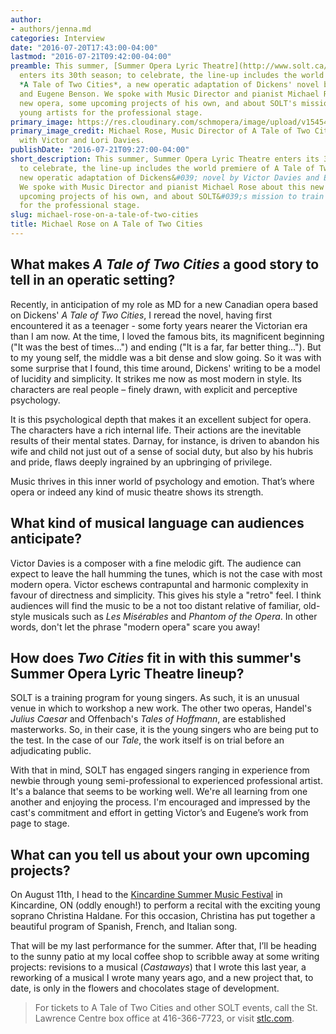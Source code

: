 ```yaml
---
author:
- authors/jenna.md
categories: Interview
date: "2016-07-20T17:43:00-04:00"
lastmod: "2016-07-21T09:42:00-04:00"
preamble: This summer, [Summer Opera Lyric Theatre](http://www.solt.ca/performances.html)
  enters its 30th season; to celebrate, the line-up includes the world premiere of
  *A Tale of Two Cities*, a new operatic adaptation of Dickens' novel by Victor Davies
  and Eugene Benson. We spoke with Music Director and pianist Michael Rose about this
  new opera, some upcoming projects of his own, and about SOLT's mission to train
  young artists for the professional stage.
primary_image: https://res.cloudinary.com/schmopera/image/upload/v1545409169/media/webhook-uploads/1469054124309/2016-07-20---Michael-Rose.jpg.jpg
primary_image_credit: Michael Rose, Music Director of A Tale of Two Cities, in rehearsal
  with Victor and Lori Davies.
publishDate: "2016-07-21T09:27:00-04:00"
short_description: This summer, Summer Opera Lyric Theatre enters its 30th season;
  to celebrate, the line-up includes the world premiere of A Tale of Two Cities, a
  new operatic adaptation of Dickens&#039; novel by Victor Davies and Eugene Benson.
  We spoke with Music Director and pianist Michael Rose about this new opera, some
  upcoming projects of his own, and about SOLT&#039;s mission to train young artists
  for the professional stage.
slug: michael-rose-on-a-tale-of-two-cities
title: Michael Rose on A Tale of Two Cities
---
```


## What makes *A Tale of Two Cities* a good story to tell in an operatic setting?

Recently, in anticipation of my role as MD for a new Canadian opera based on Dickens' *A Tale of Two Cities*, I reread the novel, having first encountered it as a teenager - some forty years nearer the Victorian era than I am now. At the time, I loved the famous bits, its magnificent beginning ("It was the best of times…") and ending ("It is a far, far better thing…"). But to my young self, the middle was a bit dense and slow going. So it was with some surprise that I found, this time around, Dickens' writing to be a model of lucidity and simplicity. It strikes me now as most modern in style. Its characters are real people – finely drawn, with explicit and perceptive psychology. 

It is this psychological depth that makes it an excellent subject for opera. The characters have a rich internal life. Their actions are the inevitable results of their mental states. Darnay, for instance, is driven to abandon his wife and child not just out of a sense of social duty, but also by his hubris and pride, flaws deeply ingrained by an upbringing of privilege. 

Music thrives in this inner world of psychology and emotion. That’s where opera or indeed any kind of music theatre shows its strength. 

## What kind of musical language can audiences anticipate?

Victor Davies is a composer with a fine melodic gift. The audience can expect to leave the hall humming the tunes, which is not the case with most modern opera. Victor eschews contrapuntal and harmonic complexity in favour of directness and simplicity. This gives his style a "retro" feel. I think audiences will find the music to be a not too distant relative of familiar, old-style musicals such as *Les Misérables* and *Phantom of the Opera*. In other words, don't let the phrase "modern opera" scare you away!

## How does *Two Cities* fit in with this summer's Summer Opera Lyric Theatre lineup?

SOLT is a training program for young singers. As such, it is an unusual venue in which to workshop a new work. The other two operas, Handel's *Julius Caesar* and Offenbach's *Tales of Hoffmann*, are established masterworks. So, in their case, it is the young singers who are being put to the test. In the case of our *Tale*, the work itself is on trial before an adjudicating public. 

With that in mind, SOLT has engaged singers ranging in experience from newbie through young semi-professional to experienced professional artist. It's a balance that seems to be working well. We're all learning from one another and enjoying the process. I'm encouraged and impressed by the cast's commitment and effort in getting Victor’s and Eugene’s work from page to stage.

## What can you tell us about your own upcoming projects?

On August 11th, I head to the [Kincardine Summer Music Festival](http://ksmf.ca/) in Kincardine, ON (oddly enough!) to perform a recital with the exciting young soprano Christina Haldane. For this occasion, Christina has put together a beautiful program of Spanish, French, and Italian song. 

That will be my last performance for the summer. After that, I’ll be heading to the sunny patio at my local coffee shop to scribble away at some writing projects: revisions to a musical (*Castaways*) that I wrote this last year, a reworking of a musical I wrote many years ago, and a new project that, to date, is only in the flowers and chocolates stage of development.

>For tickets to A Tale of Two Cities and other SOLT events, call the St. Lawrence Centre box office at 416-366-7723, or visit [stlc.com](http://www.stlc.com/).
